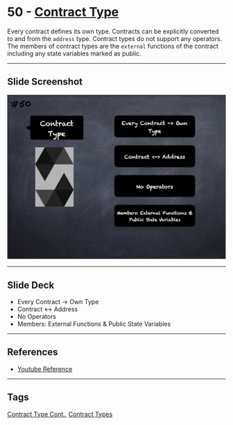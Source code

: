 # 50 - [Contract Type](Contract%20Type.md)
Every contract defines its own type. Contracts can be explicitly converted to and from the `address` type. Contract types do not support any operators. The members of contract types are the `external` functions of the contract including any state variables marked as public.

___
## Slide Screenshot
![050.png](../../images/solidity101/050.png)
___
## Slide Deck
- Every Contract -> Own Type
- Contract <-> Address
- No Operators
- Members: External Functions & Public State Variables
___
## References
- [Youtube Reference](https://youtu.be/6VIJpze1jbU?t=1355)

___
## Tags
[Contract Type Cont.](Contract%20Type%20Cont..md), 
[Contract Types](../Solidity%20201/Contract%20Types.md)

